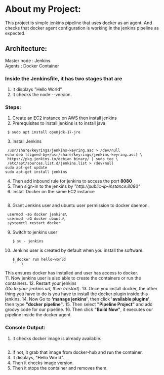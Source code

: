 # About my Project:
This project is simple jenkins pipeline that uses docker as an agent. And checks that docker agent configuration is working in the jenkins pipeline as expected.

## Architecture:
Master node : Jenkins\
Agents : Docker Container

### Inside the Jenkinsfile, it has two stages that are
1. It displays "Hello World"
2. It checks the node --version.

### Steps:
1. Create an EC2 instance on AWS then install jenkins
2. Prerequisites to install jenkins is to install java
  ``` $ sudo apt update
   $ sudo apt install openjdk-17-jre
```
3. Install Jenkins
 ```  $ curl -fsSL https://pkg.jenkins.io/debian/jenkins.io-2023.key | sudo tee \
  /usr/share/keyrings/jenkins-keyring.asc > /dev/null
echo deb [signed-by=/usr/share/keyrings/jenkins-keyring.asc] \
  https://pkg.jenkins.io/debian binary/ | sudo tee \
  /etc/apt/sources.list.d/jenkins.list > /dev/null
sudo apt-get update
sudo apt-get install jenkins
```
4. Then add inbound rule for jenkins to access the port **8080**
5. Then sign-in to the jenkins by *"http://public-ip-instance:8080"*
6. Install Docker on the same EC2 instance
  ``` $ sudo apt install docker.io
```
8. Grant Jenkins user and ubuntu user permission to docker daemon.
  ``` $ sudo su -
   usermod -aG docker jenkins\
   usermod -aG docker ubuntu\
   systemctl restart docker
```
9. Switch to jenkins user
   ```
   $ su - jenkins
   ```
10. Jenkins user is created by default when you install the software.
    ```
    $ docker run hello-world
    ``` \
   This ensures docker has installed and user has access to docker.\
11. Now jenkins user is also able to create the containers or run the containers.
12. Restart your jenkins\
   *(Go to your jenkins url, then /restart)*.
13. Once you install docker, the other thing you have to do is you have to install the docker plugin inside this jenkins.
14. Now Go to **'manage jenkins'**, then click **'available plugins'**, then type **"docker pipeline"**.
15. Then select **"Pipeline Project"** and add groovy code for our pipeline.
16. Then click **"Build Now"**, it executes our pipeline inside the docker agent.

### Console Output:
1. It checks docker image is already available.
   ```$ docker inspect -f . node:16-alpine
   ```
2. If not, it grab that image from docker-hub and run the container.
3. It displays, "Hello World".
4. Then it checks image version.
5. Then it stops the container and removes them.


